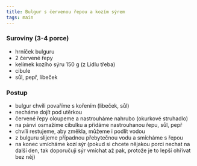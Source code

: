 ```yaml
---
title: Bulgur s červenou řepou a kozím sýrem
tags: main
---
```


### Suroviny (3-4 porce)
- hrníček bulguru
- 2 červené řepy
- kelímek kozího sýru 150 g (z Lidlu třeba)
- cibule
- sůl, pepř, libeček

### Postup
- bulgur chvíli povaříme s kořením (libeček, sůl)
- necháme dojít pod utěrkou
- červené řepy oloupeme a nastrouháme nahrubo (okurkové struhadlo)
- na pánvi osmažíme cibulku a přidáme nastrouhanou řepu, sůl, pepř
- chvíli restujeme, aby změkla, můžeme i podlít vodou
- z bulguru slijeme případnou přebytečnou vodu a smícháme s řepou
- na konec vmícháme kozí sýr (pokud si chcete nějakou porci nechat na další den, tak doporučuji sýr vmíchat až pak, protože je to lepší ohřívat bez něj) 
